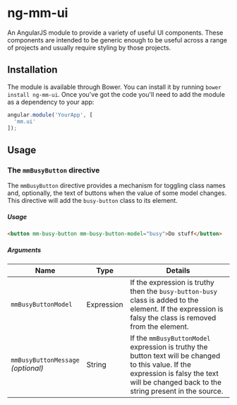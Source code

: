 # ng-mm-ui

An AngularJS module to provide a variety of useful UI components. These
components are intended to be generic enough to be useful across a range of
projects and usually require styling by those projects.

## Installation

The module is available through Bower. You can install it by running `bower
install ng-mm-ui`. Once you've got the code you'll need to add the module as a
dependency to your app:

```js
angular.module('YourApp', [
  'mm.ui'
]);
```

## Usage

### The `mmBusyButton` directive

The `mmBusyButton` directive provides a mechanism for toggling class names and,
optionally, the text of buttons when the value of some model changes. This
directive will add the `busy-button` class to its element.

##### Usage

```html
<button mm-busy-button mm-busy-button-model="busy">Do stuff</button>
```

##### Arguments

| Name                  | Type       | Details |
| --------------------- | ---------- | ------- |
| `mmBusyButtonModel`   | Expression | If the expression is truthy then the `busy-button-busy` class is added to the element. If the expression is falsy the class is removed from the element. |
| `mmBusyButtonMessage`<br>*(optional)* | String | If the `mmBusyButtonModel` expression is truthy the button text will be changed to this value. If the expression is falsy the text will be changed back to the string present in the source. |
